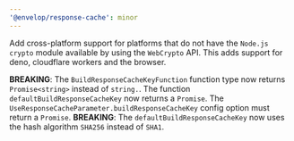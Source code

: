 ```yaml
---
'@envelop/response-cache': minor
---
```


Add cross-platform support for platforms that do not have the `Node.js` `crypto` module available by using the `WebCrypto` API. This adds support for deno, cloudflare workers and the browser.

**BREAKING**: The `BuildResponseCacheKeyFunction` function type now returns `Promise<string>` instead of `string.`. The function `defaultBuildResponseCacheKey` now returns a `Promise`. The `UseResponseCacheParameter.buildResponseCacheKey` config option must return a `Promise`.
**BREAKING**: The `defaultBuildResponseCacheKey` now uses the hash algorithm `SHA256` instead of `SHA1`.
